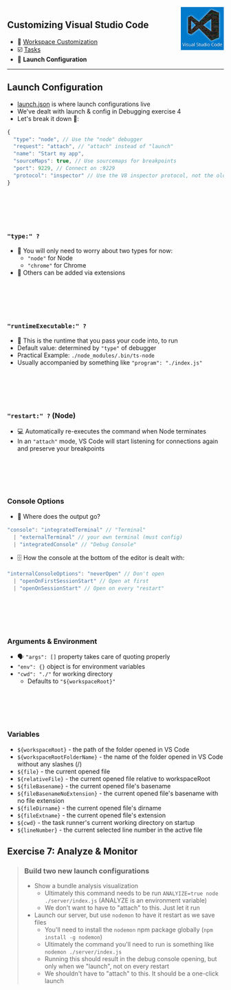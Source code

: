 <img align='right' height=100 src='../../public/vscode.png'>

## Customizing Visual Studio Code

* 🎨 [Workspace Customization](./workspace.md)
* ☑️ [Tasks](./tasks.md)
* 🚀 **Launch Configuration**

---

## Launch Configuration
* [launch.json](../../.vscode/launch.json) is where launch configurations live
* We've dealt with launch & config in Debugging exercise 4
* Let's break it down 🕺:
```js
{
  "type": "node", // Use the "node" debugger
  "request": "attach", // "attach" instead of "launch"
  "name": "Start my app",
  "sourceMaps": true, // Use sourcemaps for breakpoints
  "port": 9229, // Connect on :9229
  "protocol": "inspector" // Use the V8 inspector protocol, not the old V8 debugger protocl
}
```
<br><br><br><br>

### `"type:" ?`
* 🤔 You will only need to worry about two types for now:
  * `"node"` for Node
  * `"chrome"` for Chrome
* 🔌 Others can be added via extensions

<br><br><br><br>

### `"runtimeExecutable:" ?`
* 🏃 This is the runtime that you pass your code into, to run
* Default value: determined by `"type"` of debugger
* Practical Example: `./node_modules/.bin/ts-node`
* Usually accompanied by something like `"program": "./index.js"`

<br><br><br><br>

### `"restart:" ?` (Node)
* 💻 Automatically re-executes the command when Node terminates
* In an `"attach"` mode, VS Code will start listening for connections again and preserve your breakpoints


<br><br><br><br>

### Console Options
* 👾 Where does the output go?
```js
"console": "integratedTerminal" // "Terminal"
  | "externalTerminal" // your own terminal (must config)
  | "integratedConsole" // "Debug Console"
```
* 🗄 How the console at the bottom of the editor is dealt with:
```js
"internalConsoleOptions": "neverOpen" // Don't open
  | "openOnFirstSessionStart" // Open at first
  | "openOnSessionStart" // Open on every "restart"
```

<br><br><br><br>

### Arguments & Environment
* 🗣 `"args": []` property takes care of quoting properly
* `"env": {}` object is for environment variables
* `"cwd": "./"` for working directory
  * Defaults to `"${workspaceRoot}"`

<br><br><br><br>

### Variables 
* `${workspaceRoot}` - the path of the folder opened in VS Code
* `${workspaceRootFolderName}` - the name of the folder opened in VS  Code without any slashes (/)
* `${file}` - the current opened file
* `${relativeFile}` - the current opened file relative to workspaceRoot
* `${fileBasename}` - the current opened file's basename
* `${fileBasenameNoExtension}` - the current opened file's basename with no file extension
* `${fileDirname}` - the current opened file's dirname
* `${fileExtname}` - the current opened file's extension
* `${cwd}` - the task runner's current working directory on startup
* `${lineNumber}` - the current selected line number in the active file



## Exercise 7: Analyze & Monitor
> ### Build two new launch configurations
>  * Show a bundle analysis visualization
>    * Ultimately this command needs to be run `ANALYIZE=true node ./server/index.js` (ANALYZE is an environment variable)
>    * We don't want to have to "attach" to this. Just let it run
>  * Launch our server, but use `nodemon` to have it restart as we save files
>    * You'll need to install the `nodemon` npm package globally (`npm install -g nodemon`)
>    * Ultimately the command you'll need to run is something like   `nodemon ./server/index.js`
>    * Running this should result in the debug console opening, but only when we "launch", not on every restart
>    * We shouldn't have to "attach" to this. It should be a one-click launch
